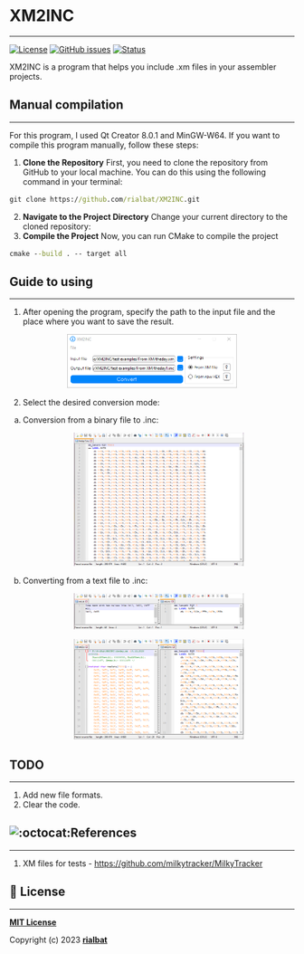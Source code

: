 # XM2INC

-----------------

[![License](https://camo.githubusercontent.com/ec1b7780bdc1d8401873e5a03328cc295d44f6b797b35f493b32996c0faad199/68747470733a2f2f706f7365722e707567782e6f72672f6c61726176656c2f6672616d65776f726b2f6c6963656e73652e737667)](https://github.com/rialbat/XM2INC/blob/main/LICENSE)
[![GitHub issues](https://img.shields.io/github/issues-raw/rialbat/XM2INC)](https://github.com/rialbat/XM2INC)
[![Status](https://img.shields.io/badge/status-alpha-green)](https://github.com/rialbat/XM2INC)

XM2INC is a program that helps you include .xm files in your assembler projects.

## Manual compilation
-----------------
For this program, I used Qt Creator 8.0.1 and MinGW-W64.
If you want to compile this program manually, follow these steps:
1. **Clone the Repository** First, you need to clone the repository from GitHub to your local machine. You can do this using the following command in your terminal:
```cmd
git clone https://github.com/rialbat/XM2INC.git
```
2. **Navigate to the Project Directory** Change your current directory to the cloned repository:
3. **Compile the Project** Now, you can run CMake to compile the project
```cmd
cmake --build . -- target all
```
## Guide to using
-----------------
1. After opening the program, specify the path to the input file and the place where you want to save the result.

<p align="center">
  <img src="https://github.com/rialbat/XM2INC/blob/main/images/MainWindow.png?raw=true" width="300"/>
</p>

2. Select the desired conversion mode:
<ol style="list-style-type: lower-alpha">
  <li>Conversion from a binary file to .inc:</li>
  <p align="center">
  <img src="https://github.com/rialbat/XM2INC/blob/main/images/Result1.png?raw=true" width="300"/>
</p>
  <li>Converting from a text file to .inc:</li>
  <p align="center">
  <img src="https://github.com/rialbat/XM2INC/blob/main/images/Result2.png?raw=true" width="300"/>
</p>
<p align="center">
  <img src="https://github.com/rialbat/XM2INC/blob/main/images/Result3.png?raw=true" width="300"/>
</p>
</ol>

## TODO
-----------------

1. Add new file formats.
2. Clear the code.

## ![:octocat:](https://github.githubassets.com/images/icons/emoji/octocat.png ":octocat:")References
-----------------
1. XM files for tests - https://github.com/milkytracker/MilkyTracker

## 📄 License
-----------------
**[MIT License](https://github.com/rialbat/XM2INC/blob/main/LICENSE)**

Copyright (c) 2023 **[rialbat](https://github.com/rialbat)**
